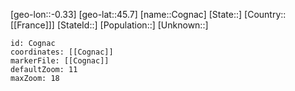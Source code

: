 ﻿---
location: [45.7,-0.33]
mapzoom: [7,12] 
mapmarker: city 
type: City
tags:
- geo/City


SpocWebEntityId: 29638
isDeleted: false
confidential: public

---
[geo-lon::-0.33]
[geo-lat::45.7]
[name::Cognac]
[State::]
[Country::[[France]]]
[StateId::]
[Population::]
[Unknown::]


```leaflet
id: Cognac
coordinates: [[Cognac]]
markerFile: [[Cognac]]
defaultZoom: 11 
maxZoom: 18
```

